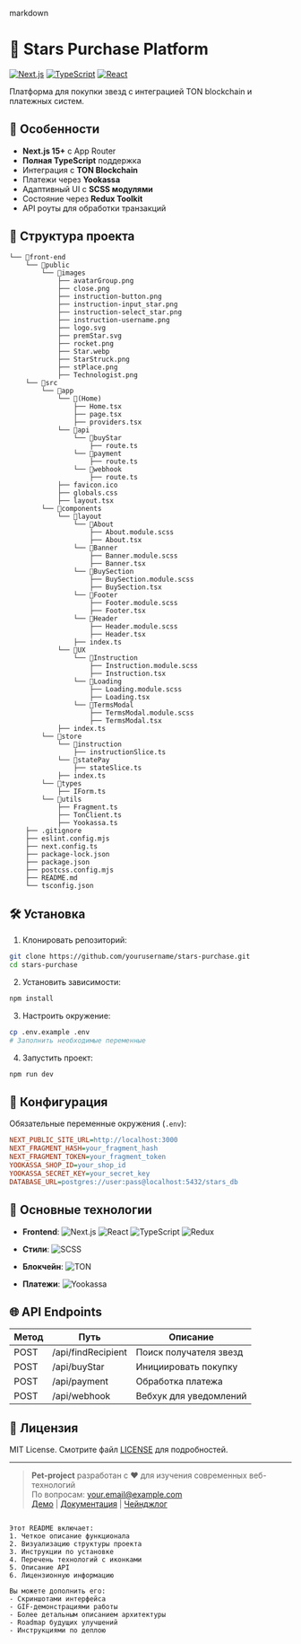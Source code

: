 markdown
# 🌟 Stars Purchase Platform

[![Next.js](https://img.shields.io/badge/Next.js-13+-black?style=flat&logo=next.js)](https://nextjs.org/)
[![TypeScript](https://img.shields.io/badge/TypeScript-5+-blue?style=flat&logo=typescript)](https://www.typescriptlang.org/)
[![React](https://img.shields.io/badge/React-18+-61DAFB?style=flat&logo=react)](https://react.dev/)

Платформа для покупки звезд с интеграцией TON blockchain и платежных систем.

## 🚀 Особенности

- **Next.js 15+** с App Router
- **Полная TypeScript** поддержка
- Интеграция с **TON Blockchain**
- Платежи через **Yookassa**
- Адаптивный UI с **SCSS модулями**
- Состояние через **Redux Toolkit**
- API роуты для обработки транзакций

## 📂 Структура проекта


```
└── 📁front-end
    └── 📁public
        └── 📁images
            ├── avatarGroup.png
            ├── close.png
            ├── instruction-button.png
            ├── instruction-input_star.png
            ├── instruction-select_star.png
            ├── instruction-username.png
            ├── logo.svg
            ├── premStar.svg
            ├── rocket.png
            ├── Star.webp
            ├── StarStruck.png
            ├── stPlace.png
            ├── Technologist.png
    └── 📁src
        └── 📁app
            └── 📁(Home)
                ├── Home.tsx
                ├── page.tsx
                ├── providers.tsx
            └── 📁api
                └── 📁buyStar
                    ├── route.ts
                └── 📁payment
                    ├── route.ts
                └── 📁webhook
                    ├── route.ts
            ├── favicon.ico
            ├── globals.css
            ├── layout.tsx
        └── 📁components
            └── 📁layout
                └── 📁About
                    ├── About.module.scss
                    ├── About.tsx
                └── 📁Banner
                    ├── Banner.module.scss
                    ├── Banner.tsx
                └── 📁BuySection
                    ├── BuySection.module.scss
                    ├── BuySection.tsx
                └── 📁Footer
                    ├── Footer.module.scss
                    ├── Footer.tsx
                └── 📁Header
                    ├── Header.module.scss
                    ├── Header.tsx
                ├── index.ts
            └── 📁UX
                └── 📁Instruction
                    ├── Instruction.module.scss
                    ├── Instruction.tsx
                └── 📁Loading
                    ├── Loading.module.scss
                    ├── Loading.tsx
                └── 📁TermsModal
                    ├── TermsModal.module.scss
                    ├── TermsModal.tsx
            ├── index.ts
        └── 📁store
            └── 📁instruction
                ├── instructionSlice.ts
            └── 📁statePay
                ├── stateSlice.ts
            ├── index.ts
        └── 📁types
            ├── IForm.ts
        └── 📁utils
            ├── Fragment.ts
            ├── TonClient.ts
            ├── Yookassa.ts
    ├── .gitignore
    ├── eslint.config.mjs
    ├── next.config.ts
    ├── package-lock.json
    ├── package.json
    ├── postcss.config.mjs
    ├── README.md
    └── tsconfig.json
```


## 🛠 Установка

1. Клонировать репозиторий:
```bash
git clone https://github.com/yourusername/stars-purchase.git
cd stars-purchase
```

2. Установить зависимости:
```bash
npm install
```

3. Настроить окружение:
```bash
cp .env.example .env
# Заполнить необходимые переменные
```

4. Запустить проект:
```bash
npm run dev
```

## 🔧 Конфигурация

Обязательные переменные окружения (`.env`):

```ini
NEXT_PUBLIC_SITE_URL=http://localhost:3000
NEXT_FRAGMENT_HASH=your_fragment_hash
NEXT_FRAGMENT_TOKEN=your_fragment_token
YOOKASSA_SHOP_ID=your_shop_id
YOOKASSA_SECRET_KEY=your_secret_key
DATABASE_URL=postgres://user:pass@localhost:5432/stars_db
```

## 🧩 Основные технологии

- **Frontend**: 
  ![Next.js](https://img.shields.io/badge/-Next.js-000?logo=next.js)
  ![React]([text](https://camo.githubusercontent.com/f93e05694a6f01f2f6a37713a454a942442a5ff2b33083891096a6f7e57842f8/68747470733a2f2f696d672e736869656c64732e696f2f62616467652f72656163742d2532333230323332612e7376673f7374796c653d666f722d7468652d6261646765266c6f676f3d7265616374266c6f676f436f6c6f723d253233363144414642))
  ![TypeScript](https://img.shields.io/badge/-TypeScript-3178C6?logo=typescript)
  ![Redux](https://img.shields.io/badge/-Redux-764ABC?logo=redux)
  
- **Стили**: 
  ![SCSS](https://img.shields.io/badge/-SCSS-CC6699?logo=sass)
  
- **Блокчейн**: 
  ![TON](https://img.shields.io/badge/-TON-0088CC?logo=telegram)
  
- **Платежи**: 
  ![Yookassa](https://img.shields.io/badge/-Yookassa-FFDE00)

## 🌐 API Endpoints

| Метод | Путь                | Описание                |
|-------|---------------------|-------------------------|
| POST  | /api/findRecipient  | Поиск получателя звезд  |
| POST  | /api/buyStar        | Инициировать покупку    |
| POST  | /api/payment        | Обработка платежа       |
| POST  | /api/webhook        | Вебхук для уведомлений  |

## 📝 Лицензия

MIT License. Смотрите файл [LICENSE](LICENSE) для подробностей.

---

> **Pet-project** разработан с ❤️ для изучения современных веб-технологий  
> По вопросам: your.email@example.com  
> [Демо](https://your-demo-link.com) | [Документация](#) | [Чейнджлог](#)
```

Этот README включает:
1. Четкое описание функционала
2. Визуализацию структуры проекта
3. Инструкции по установке
4. Перечень технологий с иконками
5. Описание API
6. Лицензионную информацию

Вы можете дополнить его:
- Скриншотами интерфейса
- GIF-демонстрациями работы
- Более детальным описанием архитектуры
- Roadmap будущих улучшений
- Инструкциями по деплою
```
